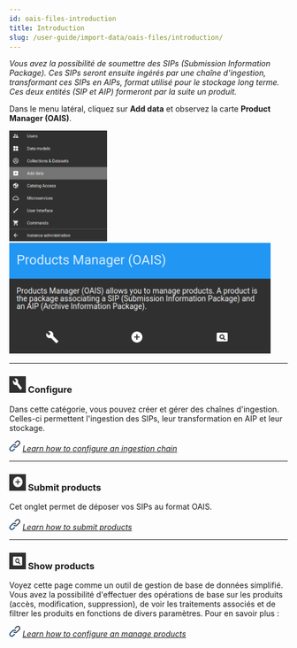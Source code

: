 ```yaml
---
id: oais-files-introduction
title: Introduction
slug: /user-guide/import-data/oais-files/introduction/
---
```


_Vous avez la possibilité de soumettre des SIPs (Submission Information Package). Ces SIPs seront ensuite ingérés par une chaîne d'ingestion, transformant ces SIPs en AIPs, format utilisé pour le stockage long terme. Ces deux entités (SIP et AIP) formeront par la suite un produit._

Dans le menu latéral, cliquez sur **Add data** et observez la carte **Product Manager (OAIS)**.

<img src="/images/user-documentation/regards-icons/admin/menu-add-data.png" height="200"/>
<img src="/images/user-documentation/v1.4/4_1-ingest/ingest-card.png" height="200"/>

---

### <img src="/images/user-documentation/regards-icons/admin/configure.png" alt="configure" height="30" width="30"/> Configure

Dans cette catégorie, vous pouvez créer et gérer des chaînes d'ingestion. Celles-ci permettent l'ingestion des SIPs, leur transformation en AIP et leur stockage.

<img src="/images/user-documentation/doc-icons/link.png" alt="link" height="20" width="20"/> <i><a href="../configure-ingestion-chains/">Learn how to configure an ingestion chain</a></i>

---

### <img src="/images/user-documentation/regards-icons/admin/add.png" alt="add" height="30" width="30"/> Submit products

Cet onglet permet de déposer vos SIPs au format OAIS.

<img src="/images/user-documentation/doc-icons/link.png" alt="link" height="20" width="20"/> <i><a href="../submit-products/">Learn how to submit products</a></i>

---

### <img src="/images/user-documentation/regards-icons/admin/monitor.png" alt="monitor" height="30" width="30"/> Show products

Voyez cette page comme un outil de gestion de base de données simplifié. Vous avez la possibilité d'effectuer des opérations de base sur les produits (accès, modification, suppression), de voir les traitements associés et de filtrer les produits en fonctions de divers paramètres. Pour en savoir plus :

<img src="/images/user-documentation/doc-icons/link.png" alt="link" height="20" width="20"/> <i><a href="../manage-products/">Learn how to configure an manage products</a></i>
